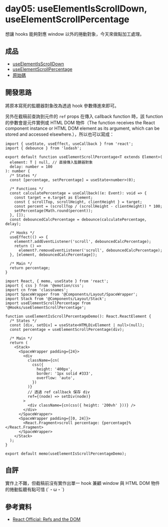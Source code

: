 # day05: useElementIsScrollDown, useElementScrollPercentage

想讓 hooks 能夠對應 window 以外的捲動對象，今天來做點加工處理。

## 成品

- [useElementIsScrollDown](https://tzynwang.github.io/ithome-2022-demo/#/useElementIsScrollDown)
- [useElementScrollPercentage](https://tzynwang.github.io/ithome-2022-demo/#/useElementScrollPercentage)
- [原始碼](https://gist.github.com/tzynwang/cc5bd3c9969dc4420fee88d11db987e8)

## 開發思路

將原本寫死的監聽器對象改為透過 hook 參數傳進來即可。

另外在截稿前查詢到元件的 `ref` props 在傳入 callback function 時，該 function 的參數會是元件實例或 HTML DOM 物件（The function receives the React component instance or HTML DOM element as its argument, which can be stored and accessed elsewhere.），所以也可以寫成：

```tsx
import { useState, useEffect, useCallback } from 'react';
import { debounce } from 'lodash';

export default function useElementScrollPercentage<T extends Element>(
  element: T | null, // 直接傳入監聽器對象
  delay: number = 100
): number {
  /* States */
  const [percentage, setPercentage] = useState<number>(0);

  /* Functions */
  const calculatePercentage = useCallback((e: Event): void => {
    const target = e.target as Element;
    const { scrollTop, scrollHeight, clientHeight } = target;
    const percent = (scrollTop / (scrollHeight - clientHeight)) * 100;
    setPercentage(Math.round(percent));
  }, []);
  const debouncedCalcPercentage = debounce(calculatePercentage, delay);

  /* Hooks */
  useEffect(() => {
    element?.addEventListener('scroll', debouncedCalcPercentage);
    return () =>
      element?.removeEventListener('scroll', debouncedCalcPercentage);
  }, [element, debouncedCalcPercentage]);

  /* Main */
  return percentage;
}
```

```tsx
import React, { memo, useState } from 'react';
import { css } from '@emotion/css';
import cn from 'classnames';
import SpaceWrapper from '@Components/Layout/SpaceWrapper';
import Stack from '@Components/Layout/Stack';
import useElementScrollPercentage from '@Hooks/useElementScrollPercentage';

function useElementIsScrollPercentageDemo(): React.ReactElement {
  /* States */
  const [div, setDiv] = useState<HTMLDivElement | null>(null);
  const percentage = useElementScrollPercentage(div);

  /* Main */
  return (
    <Stack>
      <SpaceWrapper padding={24}>
        <div
          className={cn(
            css({
              height: '400px',
              border: '1px solid #333',
              overflow: 'auto',
            })
          )}
          // 透過 ref callback 保存 div
          ref={(node) => setDiv(node)}
        >
          <div className={cn(css({ height: '200vh' }))} />
        </div>
      </SpaceWrapper>
      <SpaceWrapper padding={[0, 24]}>
        <React.Fragment>scroll percentage: {percentage}%</React.Fragment>
      </SpaceWrapper>
    </Stack>
  );
}

export default memo(useElementIsScrollPercentageDemo);
```

## 自評

實作上不難，但截稿前沒有實作出單一 hook 兼顧 window 與 HTML DOM 物件的捲動監聽有點可惜 (´・ω・`)

## 參考資料

- [React Official: Refs and the DOM](https://reactjs.org/docs/refs-and-the-dom.html#callback-refs)
